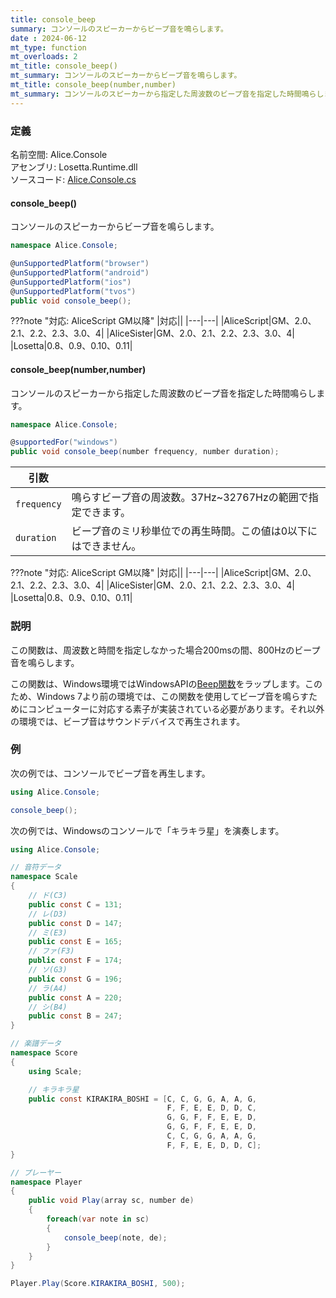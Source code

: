 ```yaml
---
title: console_beep
summary: コンソールのスピーカーからビープ音を鳴らします。
date : 2024-06-12
mt_type: function
mt_overloads: 2
mt_title: console_beep()
mt_summary: コンソールのスピーカーからビープ音を鳴らします。
mt_title: console_beep(number,number)
mt_summary: コンソールのスピーカーから指定した周波数のビープ音を指定した時間鳴らします。
---
```


### 定義
名前空間: Alice.Console<br/>
アセンブリ: Losetta.Runtime.dll<br/>
ソースコード: [Alice.Console.cs](https://github.com/WSOFT-Project/Losetta/blob/master/Losetta.Runtime/Alice.Console.cs)

#### console_beep()

コンソールのスピーカーからビープ音を鳴らします。

```cs title="AliceScript"
namespace Alice.Console;

@unSupportedPlatform("browser")
@unSupportedPlatform("android")
@unSupportedPlatform("ios")
@unSupportedPlatform("tvos")
public void console_beep();
```

???note "対応: AliceScript GM以降"
    |対応||
    |---|---|
    |AliceScript|GM、2.0、2.1、2.2、2.3、3.0、4|
    |AliceSister|GM、2.0、2.1、2.2、2.3、3.0、4|
    |Losetta|0.8、0.9、0.10、0.11|

#### console_beep(number,number)

コンソールのスピーカーから指定した周波数のビープ音を指定した時間鳴らします。

```cs title="AliceScript"
namespace Alice.Console;

@supportedFor("windows")
public void console_beep(number frequency, number duration);
```

|引数| |
|---|-|
|`frequency`|鳴らすビープ音の周波数。37Hz~32767Hzの範囲で指定できます。|
|`duration`|ビープ音のミリ秒単位での再生時間。この値は0以下にはできません。|

???note "対応: AliceScript GM以降"
    |対応||
    |---|---|
    |AliceScript|GM、2.0、2.1、2.2、2.3、3.0、4|
    |AliceSister|GM、2.0、2.1、2.2、2.3、3.0、4|
    |Losetta|0.8、0.9、0.10、0.11|

### 説明
この関数は、周波数と時間を指定しなかった場合200msの間、800Hzのビープ音を鳴らします。

この関数は、Windows環境ではWindowsAPIの[Beep関数](https://learn.microsoft.com/ja-jp/windows/win32/api/utilapiset/nf-utilapiset-beep)をラップします。このため、Windows 7より前の環境では、この関数を使用してビープ音を鳴らすためにコンピューターに対応する素子が実装されている必要があります。それ以外の環境では、ビープ音はサウンドデバイスで再生されます。

### 例
次の例では、コンソールでビープ音を再生します。

```cs title="AliceScript"
using Alice.Console;

console_beep();
```

次の例では、Windowsのコンソールで「キラキラ星」を演奏します。

```cs title="AliceScript"
using Alice.Console;

// 音符データ
namespace Scale
{
    // ド(C3)
    public const C = 131;
    // レ(D3)
    public const D = 147;
    // ミ(E3)
    public const E = 165;
    // ファ(F3)
    public const F = 174;
    // ソ(G3)
    public const G = 196;
    // ラ(A4)
    public const A = 220;
    // シ(B4)
    public const B = 247;
}

// 楽譜データ
namespace Score
{
    using Scale;

    // キラキラ星
    public const KIRAKIRA_BOSHI = [C, C, G, G, A, A, G,
                                   F, F, E, E, D, D, C,
                                   G, G, F, F, E, E, D,
                                   G, G, F, F, E, E, D,
                                   C, C, G, G, A, A, G,
                                   F, F, E, E, D, D, C];
}

// プレーヤー
namespace Player
{
    public void Play(array sc, number de)
    {
        foreach(var note in sc)
        {
            console_beep(note, de);
        }
    }
}

Player.Play(Score.KIRAKIRA_BOSHI, 500);
```
